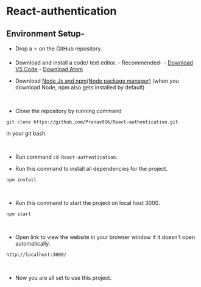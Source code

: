 # React-authentication

## Environment Setup-

-   Drop a :star: on the GitHub repository.
    <br/>

-   Download and install a code/ text editor. - Recommended- - [Download VS Code](https://code.visualstudio.com/download) - [Download Atom](https://atom.io/)
    <br/>

-   Download [Node Js and npm(Node package manager)](https://nodejs.org/en/) (when you download Node, npm also gets installed by default)

<br/>

-   Clone the repository by running command

```
git clone https://github.com/Pranav016/React-authentication.git
```

in your git bash.

<br/>

-   Run command `cd React-authentication`.
    <br/>

-   Run this command to install all dependencies for the project.

```
npm install
```

<br/>

-   Run this command to start the project on local host 3000.

```
npm start
```

<br/>

-   Open link to view the website in your browser window if it doesn't open automatically.

```
http://localhost:3000/
```

<br/>

-   Now you are all set to use this project.
